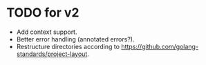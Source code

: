# TODO for v2

* Add context support.
* Better error handling (annotated errors?).
* Restructure directories according to https://github.com/golang-standards/project-layout.
